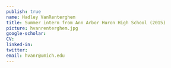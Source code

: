 ```yaml
---
publish: true
name: Hadley VanRenterghem
title: Summer intern from Ann Arbor Huron High School (2015)
picture: hvanrenterghem.jpg
google-scholar: 
CV:
linked-in: 
twitter:
email: hvanr@umich.edu
---
```

